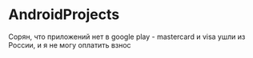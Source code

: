 # AndroidProjects
Сорян, что приложений нет в google play - mastercard и visa ушли из России, и я не могу оплатить взнос
